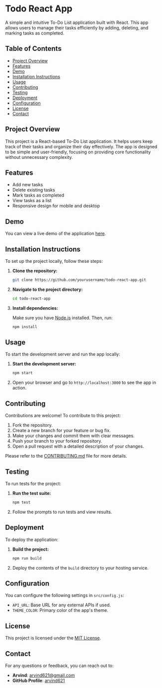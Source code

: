 # Todo React App

A simple and intuitive To-Do List application built with React. This app allows users to manage their tasks efficiently by adding, deleting, and marking tasks as completed.

## Table of Contents

- [Project Overview](#project-overview)
- [Features](#features)
- [Demo](#demo)
- [Installation Instructions](#installation-instructions)
- [Usage](#usage)
- [Contributing](#contributing)
- [Testing](#testing)
- [Deployment](#deployment)
- [Configuration](#configuration)
- [License](#license)
- [Contact](#contact)

## Project Overview

This project is a React-based To-Do List application. It helps users keep track of their tasks and organize their day effectively. The app is designed to be simple and user-friendly, focusing on providing core functionality without unnecessary complexity.

## Features

- Add new tasks
- Delete existing tasks
- Mark tasks as completed
- View tasks as a list
- Responsive design for mobile and desktop

## Demo

You can view a live demo of the application [here](https://arvind621.github.io/todo-react-app).

## Installation Instructions

To set up the project locally, follow these steps:

1. **Clone the repository:**

    ```bash
    git clone https://github.com/yourusername/todo-react-app.git
    ```

2. **Navigate to the project directory:**

    ```bash
    cd todo-react-app
    ```

3. **Install dependencies:**

    Make sure you have [Node.js](https://nodejs.org/) installed. Then, run:

    ```bash
    npm install
    ```

## Usage

To start the development server and run the app locally:

1. **Start the development server:**

    ```bash
    npm start
    ```

2. Open your browser and go to `http://localhost:3000` to see the app in action.

## Contributing

Contributions are welcome! To contribute to this project:

1. Fork the repository.
2. Create a new branch for your feature or bug fix.
3. Make your changes and commit them with clear messages.
4. Push your branch to your forked repository.
5. Open a pull request with a detailed description of your changes.

Please refer to the [CONTRIBUTING.md](CONTRIBUTING.md) file for more details.

## Testing

To run tests for the project:

1. **Run the test suite:**

    ```bash
    npm test
    ```

2. Follow the prompts to run tests and view results.

## Deployment

To deploy the application:

1. **Build the project:**

    ```bash
    npm run build
    ```

2. Deploy the contents of the `build` directory to your hosting service.

## Configuration

You can configure the following settings in `src/config.js`:

- `API_URL`: Base URL for any external APIs if used.
- `THEME_COLOR`: Primary color of the app's theme.

## License

This project is licensed under the [MIT License](LICENSE).

## Contact

For any questions or feedback, you can reach out to:

- **Arvind**: [arvind621@gmail.com](mailto:arvind621@gmail.com)
- **GitHub Profile**: [arvind621](https://github.com/arvind621)

